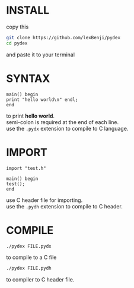 # INSTALL

copy this
```sh
git clone https://github.com/lexBenji/pydex
cd pydex
```
and paste it to your terminal

# SYNTAX

```pydx
main() begin
print "hello world\n" endl;
end
```
to print **hello world**.<br>
semi-colon is required at the end of each line.<br>
use the `.pydx` extension to compile to C language.

# IMPORT

```pydx
import "test.h"

main() begin
test();
end
```

use C header file for importing.<br>
use the `.pydh` extension to compile to C header.

# COMPILE

```sh
./pydex FILE.pydx
```
to compile to a C file
```sh
./pydex FILE.pydh
```
to compiler to C header file.
